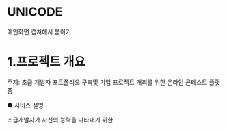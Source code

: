 # UNICODE

메인화면 캡쳐해서 붙이기
# 1.프로젝트 개요

주제: 초급 개발자 포트폴리오 구축및 기업 프로젝트 개최를 위한 온라인 콘테스트 플랫폼

● 서비스 설명

  초급개발자가 자신의 능력을 나타내기 위한
  
